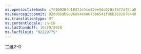 ```yaml
---
ms.openlocfilehash: c7d16926fb184f3e5ce32ee9da528af872a75ca8
ms.sourcegitcommit: 02dd069b9696eb4eee675b6541f86b2602076448
ms.translationtype: MT
ms.contentlocale: zh-CN
ms.lasthandoff: 10/20/2020
ms.locfileid: "92229779"
---
```

<span data-ttu-id="e4621-101">二维</span><span class="sxs-lookup"><span data-stu-id="e4621-101">2-D</span></span>
